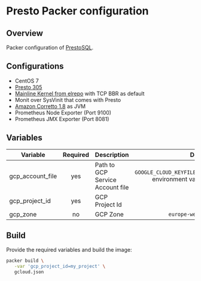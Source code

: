 # Presto Packer configuration

## Overview

Packer configuration of [PrestoSQL](https://prestosql.io).

## Configurations

- CentOS 7
- [Presto 305](https://prestosql.io/docs/current/release/release-305.html)
- [Mainline Kernel from elrepo](https://elrepo.org/tiki/kernel-ml) with TCP BBR as default
- Monit over SysVinit that comes with Presto
- [Amazon Corretto 1.8](https://aws.amazon.com/corretto/) as JVM
- Prometheus Node Exporter (Port 9100)
- Prometheus JMX Exporter (Port 8081)

## Variables

| Variable         | Required | Description                      |                                          Default |
| ---------------- | :------: | -------------------------------- | -----------------------------------------------: |
| gcp_account_file |   yes    | Path to GCP Service Account file | `GOOGLE_CLOUD_KEYFILE_JSON` environment variable |
| gcp_project_id   |   yes    | GCP Project Id                   |                                                  |
| gcp_zone         |    no    | GCP Zone                         |                                 `europe-west1-d` |

## Build

Provide the required variables and build the image:

```sh
packer build \
   -var 'gcp_project_id=my_project' \
   gcloud.json
```
